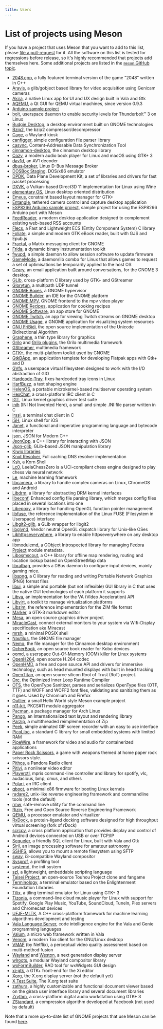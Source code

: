 ```yaml
---
title: Users
...
```


# List of projects using Meson

If you have a project that uses Meson that you want to add to this
list, please [file a
pull-request](https://github.com/mesonbuild/meson/edit/master/docs/markdown/Users.md)
for it. All the software on this list is tested for regressions before
release, so it's highly recommended that projects add themselves
here. Some additional projects are listed in the [`meson` GitHub
topic](https://github.com/topics/meson).

 - [2048.cpp](https://github.com/plibither8/2048.cpp), a fully featured terminal version of the game "2048" written in C++
 - [Aravis](https://github.com/AravisProject/aravis), a glib/gobject based library for video acquisition using Genicam cameras
 - [Akira](https://github.com/akiraux/Akira), a native Linux app for UI and UX design built in Vala and Gtk
 - [AQEMU](https://github.com/tobimensch/aqemu), a Qt GUI for QEMU virtual machines, since version 0.9.3
 - [Arduino sample project](https://github.com/jpakkane/mesonarduino)
 - [bolt](https://gitlab.freedesktop.org/bolt/bolt), userspace daemon to enable security levels for Thunderbolt™ 3 on Linux
 - [Budgie Desktop](https://github.com/budgie-desktop/budgie-desktop), a desktop environment built on GNOME technologies
 - [Bzip2](https://gitlab.com/federicomenaquintero/bzip2), the bzip2 compressor/decompressor
 - [Cage](https://github.com/Hjdskes/cage), a Wayland kiosk
 - [canfigger](https://github.com/andy5995/canfigger), simple configuration file parser library
 - [casync](https://github.com/systemd/casync), Content-Addressable Data Synchronization Tool
 - [cinnamon-desktop](https://github.com/linuxmint/cinnamon-desktop), the cinnamon desktop library
 - [Cozy](https://github.com/geigi/cozy), a modern audio book player for Linux and macOS using GTK+ 3
 - [dav1d](https://code.videolan.org/videolan/dav1d), an AV1 decoder
 - [dbus-broker](https://github.com/bus1/dbus-broker), Linux D-Bus Message Broker
 - [DOSBox Staging](https://github.com/dosbox-staging/dosbox-staging), DOS/x86 emulator
 - [DPDK](http://dpdk.org/browse/dpdk), Data Plane Development Kit, a set of libraries and drivers for fast packet processing
 - [DXVK](https://github.com/doitsujin/dxvk), a Vulkan-based Direct3D 11 implementation for Linux using Wine
 - [elementary OS](https://github.com/elementary/), Linux desktop oriented distribution
 - [Emeus](https://github.com/ebassi/emeus), constraint based layout manager for GTK+
 - [Entangle](https://entangle-photo.org/), tethered camera control and capture desktop application
 - [ESP8266 Arduino sample project](https://github.com/trilader/arduino-esp8266-meson), sample project for using the ESP8266 Arduino port with Meson
 - [FeedReader](https://github.com/jangernert/FeedReader), a modern desktop application designed to complement existing web-based RSS accounts
 - [Flecs](https://github.com/SanderMertens/flecs), a Fast and Lightweight ECS (Entity Component System) C library
 - [Foliate](https://github.com/johnfactotum/foliate), a simple and modern GTK eBook reader, built with GJS and Epub.js
 - [Fractal](https://wiki.gnome.org/Apps/Fractal/), a Matrix messaging client for GNOME
 - [Frida](https://github.com/frida/frida-core), a dynamic binary instrumentation toolkit
 - [fwupd](https://github.com/hughsie/fwupd), a simple daemon to allow session software to update firmware
 - [GameMode](https://github.com/FeralInteractive/gamemode), a daemon/lib combo for Linux that allows games to request a set of optimisations be temporarily applied to the host OS
 - [Geary](https://wiki.gnome.org/Apps/Geary), an email application built around conversations, for the GNOME 3 desktop.
 - [GLib](https://gitlab.gnome.org/GNOME/glib), cross-platform C library used by GTK+ and GStreamer
 - [Glorytun](https://github.com/angt/glorytun), a multipath UDP tunnel
 - [GNOME Boxes](https://gitlab.gnome.org/GNOME/gnome-boxes), a GNOME hypervisor
 - [GNOME Builder](https://gitlab.gnome.org/GNOME/gnome-builder), an IDE for the GNOME platform
 - [GNOME MPV](https://github.com/gnome-mpv/gnome-mpv), GNOME frontend to the mpv video player
 - [GNOME Recipes](https://gitlab.gnome.org/GNOME/recipes), application for cooking recipes
 - [GNOME Software](https://gitlab.gnome.org/GNOME/gnome-software), an app store for GNOME
 - [GNOME Twitch](https://github.com/vinszent/gnome-twitch), an app for viewing Twitch streams on GNOME desktop
 - [GNOME Usage](https://gitlab.gnome.org/GNOME/gnome-usage), a GNOME application for visualizing system resources
 - [GNU FriBidi](https://github.com/fribidi/fribidi), the open source implementation of the Unicode Bidirectional Algorithm
 - [Graphene](https://ebassi.github.io/graphene/), a thin type library for graphics
 - [Grilo](https://git.gnome.org/browse/grilo) and [Grilo plugins](https://git.gnome.org/browse/grilo-plugins), the Grilo multimedia framework
 - [GStreamer](https://gitlab.freedesktop.org/gstreamer/gstreamer), multimedia framework
 - [GTK+](https://gitlab.gnome.org/GNOME/gtk), the multi-platform toolkit used by GNOME
 - [GtkDApp](https://gitlab.com/csoriano/GtkDApp), an application template for developing Flatpak apps with Gtk+ and D
 - [GVfs](https://git.gnome.org/browse/gvfs/), a userspace virtual filesystem designed to work with the I/O abstraction of GIO
 - [Hardcode-Tray](https://github.com/bil-elmoussaoui/Hardcode-Tray), fixes hardcoded tray icons in Linux
 - [HarfBuzz](https://github.com/harfbuzz/harfbuzz), a text shaping engine
 - [HelenOS](http://helenos.org), a portable microkernel-based multiserver operating system
 - [HexChat](https://github.com/hexchat/hexchat), a cross-platform IRC client in C
 - [IGT](https://gitlab.freedesktop.org/drm/igt-gpu-tools), Linux kernel graphics driver test suite
 - [inih](https://github.com/benhoyt/inih) (INI Not Invented Here), a small and simple .INI file parser written in C
 - [Irssi](https://github.com/irssi/irssi), a terminal chat client in C
 - [iSH](https://github.com/tbodt/ish), Linux shell for iOS
 - [Janet](https://github.com/janet-lang/janet), a functional and imperative programming language and bytecode interpreter
 - [json](https://github.com/nlohmann/json), JSON for Modern C++
 - [JsonCpp](https://github.com/open-source-parsers/jsoncpp), a C++ library for interacting with JSON
 - [Json-glib](https://gitlab.gnome.org/GNOME/json-glib), GLib-based JSON manipulation library
 - [Kiwix libraries](https://github.com/kiwix/kiwix-lib)
 - [Knot Resolver](https://gitlab.labs.nic.cz/knot/knot-resolver), Full caching DNS resolver implementation
 - [Ksh](https://github.com/att/ast), a Korn Shell
 - [Lc0](https://github.com/LeelaChessZero/lc0), LeelaChessZero is a UCI-compliant chess engine designed to play chess via neural network
 - [Le](https://github.com/kirushyk/le), machine learning framework
 - [libcamera](https://git.linuxtv.org/libcamera.git/), a library to handle complex cameras on Linux, ChromeOS and Android
 - [Libdrm](https://gitlab.freedesktop.org/mesa/drm), a library for abstracting DRM kernel interfaces
 - [libeconf](https://github.com/openSUSE/libeconf), Enhanced config file parsing library, which merges config files placed in several locations into one
 - [Libepoxy](https://github.com/anholt/libepoxy/), a library for handling OpenGL function pointer management
 - [libfuse](https://github.com/libfuse/libfuse), the reference implementation of the Linux FUSE (Filesystem in Userspace) interface
 - [Libgit2-glib](https://git.gnome.org/browse/libgit2-glib), a GLib wrapper for libgit2
 - [libglvnd](https://gitlab.freedesktop.org/glvnd/libglvnd), Vendor neutral OpenGL dispatch library for Unix-like OSes
 - [Libhttpseverywhere](https://git.gnome.org/browse/libhttpseverywhere), a library to enable httpseverywhere on any desktop app
 - [libmodulemd](https://github.com/fedora-modularity/libmodulemd), a GObject Introspected library for managing [Fedora Project](https://getfedora.org/) module metadata.
 - [Libosmscout](https://github.com/Framstag/libosmscout), a C++ library for offline map rendering, routing and location
lookup based on OpenStreetMap data
 - [libratbag](https://github.com/libratbag/libratbag), provides a DBus daemon to configure input devices, mainly gaming mice.
 - [libspng](https://github.com/randy408/libspng), a C library for reading and writing Portable Network Graphics (PNG)
format files
 - [libui](https://github.com/andlabs/libui), a simple and portable (but not inflexible) GUI library in C that uses the native GUI technologies of each platform it supports
 - [Libva](https://github.com/intel/libva), an implementation for the VA (VIdeo Acceleration) API
 - [Libvirt](https://libvirt.org), a toolkit to manage virtualization platforms
 - [Libzim](https://github.com/openzim/libzim), the reference implementation for the ZIM file format
 - [Marker](https://github.com/fabiocolacio/Marker), a GTK-3 markdown editor
 - [Mesa](https://gitlab.freedesktop.org/mesa/mesa/), an open source graphics driver project
 - [MiracleCast](https://github.com/albfan/miraclecast), connect external monitors to your system via Wifi-Display specification aka Miracast
 - [mrsh](https://github.com/emersion/mrsh), a minimal POSIX shell
 - [Nautilus](https://gitlab.gnome.org/GNOME/nautilus), the GNOME file manager
 - [Nemo](https://github.com/linuxmint/nemo), the file manager for the Cinnamon desktop environment
 - [OcherBook](https://github.com/ccoffing/OcherBook), an open source book reader for Kobo devices
 - [oomd](https://github.com/facebookincubator/oomd), a userspace Out-Of-Memory (OOM) killer for Linux systems
 - [OpenH264](https://github.com/cisco/openh264), open source H.264 codec
 - [OpenHMD](https://github.com/OpenHMD/OpenHMD), a free and open source API and drivers for immersive technology, such as head mounted displays with built in head tracking
 - [OpenTitan](https://github.com/lowRISC/opentitan), an open source silicon Root of Trust (RoT) project.
 - [Orc](https://gitlab.freedesktop.org/gstreamer/orc), the Optimized Inner Loop Runtime Compiler
 - [OTS](https://github.com/khaledhosny/ots), the OpenType Sanitizer, parses and serializes OpenType files (OTF, TTF) and WOFF and WOFF2 font files, validating and sanitizing them as it goes. Used by Chromium and Firefox
 - [Outlier](https://github.com/kerolasa/outlier), a small Hello World style Meson example project
 - [p11-kit](https://github.com/p11-glue/p11-kit), PKCS#11 module aggregator
 - [Pacman](https://gitlab.archlinux.org/pacman/pacman.git), a package manager for Arch Linux
 - [Pango](https://git.gnome.org/browse/pango/), an Internationalized text layout and rendering library
 - [Parzip](https://github.com/jpakkane/parzip), a multithreaded reimplementation of Zip
 - [Peek](https://github.com/phw/peek), simple animated GIF screen recorder with an easy to use interface
 - [PicoLibc](https://github.com/keith-packard/picolibc), a standard C library for small embedded systems with limited RAM
 - [PipeWire](https://github.com/PipeWire/pipewire), a framework for video and audio for containerized applications
 - [Paper Rock Scissors](https://github.com/michaelbrockus/paper_rock_scissors), a game with weapons themed at home paper rock scissors style.
 - [Pithos](https://github.com/pithos/pithos), a Pandora Radio client
 - [Pitivi](https://github.com/pitivi/pitivi/), a nonlinear video editor
 - [Playerctl](https://github.com/acrisci/playerctl), mpris command-line controller and library for spotify, vlc, audacious, bmp, cmus, and others
 - [Polari](https://gitlab.gnome.org/GNOME/polari), an IRC client
 - [qboot](https://github.com/bonzini/qboot), a minimal x86 firmware for booting Linux kernels
 - [radare2](https://github.com/radare/radare2), unix-like reverse engineering framework and commandline tools (not the default)
 - [rmw](https://remove-to-waste.info), safe-remove utility for the command line
 - [Rizin](https://rizin.re), Free and Open Source Reverse Engineering Framework
 - [QEMU](https://qemu.org), a processor emulator and virtualizer
 - [RxDock](https://gitlab.com/rxdock/rxdock), a protein-ligand docking software designed for high throughput virtual screening (fork of rDock)
 - [scrcpy](https://github.com/Genymobile/scrcpy), a cross platform application that provides display and control of Android devices connected on USB or over TCP/IP
 - [Sequeler](https://github.com/Alecaddd/sequeler), a friendly SQL client for Linux, built with Vala and Gtk
 - [Siril](https://gitlab.com/free-astro/siril), an image processing software for amateur astronomy
 - [SSHFS](https://github.com/libfuse/sshfs), allows you to mount a remote filesystem using SFTP
 - [sway](https://github.com/swaywm/sway), i3-compatible Wayland compositor
 - [Sysprof](https://git.gnome.org/browse/sysprof), a profiling tool
 - [systemd](https://github.com/systemd/systemd), the init system
 - [szl](https://github.com/dimkr/szl), a lightweight, embeddable scripting language
 - [Taisei Project](https://taisei-project.org/), an open-source Touhou Project clone and fangame
 - [Terminology](https://github.com/billiob/terminology), a terminal emulator based on the Enlightenment Foundation Libraries
 - [Tilix](https://github.com/gnunn1/tilix), a tiling terminal emulator for Linux using GTK+ 3
 - [Tizonia](https://github.com/tizonia/tizonia-openmax-il), a command-line cloud music player for Linux with support for Spotify, Google Play Music, YouTube, SoundCloud, TuneIn, Plex servers and Chromecast devices
 - [UFJF-MLTK](https://github.com/mateus558/UFJF-Machine-Learning-Toolkit), A C++ cross-platform framework for machine learning algorithms development and testing
 - [Vala Language Server](https://github.com/benwaffle/vala-language-server), code intelligence engine for the Vala and Genie programming languages
 - [Valum](https://github.com/valum-framework/valum), a micro web framework written in Vala
 - [Venom](https://github.com/naxuroqa/Venom), a modern Tox client for the GNU/Linux desktop
 - [VMAF](https://github.com/Netflix/vmaf) (by Netflix), a perceptual video quality assessment based on multi-method fusion
 - [Wayland](https://github.com/wayland-project/wayland) and [Weston](https://github.com/wayland-project/weston), a next generation display server
 - [wlroots](https://github.com/swaywm/wlroots), a modular Wayland compositor library
 - [wxFormBuilder](https://github.com/wxFormBuilder/wxFormBuilder), RAD tool for wxWidgets GUI design
 - [xi-gtk](https://github.com/eyelash/xi-gtk), a GTK+ front-end for the Xi editor
 - [Xorg](https://gitlab.freedesktop.org/xorg/xserver), the X.org display server (not the default yet)
 - [X Test Suite](https://gitlab.freedesktop.org/xorg/test/xts), The X.org test suite
 - [zathura](https://github.com/pwmt/zathura), a highly customizable and functional document viewer based on the
girara user interface library and several document libraries
 - [Zrythm](https://git.zrythm.org/cgit/zrythm), a cross-platform digital audio workstation using GTK+ 3
 - [ZStandard](https://github.com/facebook/zstd/commit/4dca56ed832c6a88108a2484a8f8ff63d8d76d91), a compression algorithm developed at Facebook (not used by default)

Note that a more up-to-date list of GNOME projects that use Meson can
be found
[here](https://wiki.gnome.org/Initiatives/GnomeGoals/MesonPorting).
